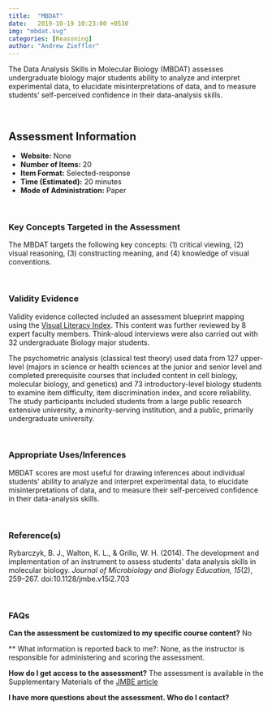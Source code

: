 ```yaml
---
title:  "MBDAT"
date:   2019-10-19 10:23:00 +0530
img: "mbdat.svg"
categories: [Reasoning]
author: "Andrew Zieffler"
---
```


The Data Analysis Skills in Molecular Biology (MBDAT) assesses undergraduate biology major students ability to analyze and interpret experimental data, to elucidate misinterpretations of data, and to measure students’ self-perceived confidence in their data-analysis skills. 

<br />

## Assessment Information

- **Website:** None
- **Number of Items:** 20
- **Item Format:** Selected-response
- **Time (Estimated):** 20 minutes
- **Mode of Administration:** Paper

<br />

### Key Concepts Targeted in the Assessment

The MBDAT targets the following key concepts: (1) critical viewing, (2) visual reasoning, (3) constructing meaning, and (4) knowledge of visual conventions.

<br />

### Validity Evidence

Validity evidence collected included an assessment blueprint mapping using the [Visual Literacy Index](https://www.tandfonline.com/doi/abs/10.1080/23796529.2007.11674644?needAccess=true#aHR0cHM6Ly93d3cudGFuZGZvbmxpbmUuY29tL2RvaS9wZGYvMTAuMTA4MC8yMzc5NjUyOS4yMDA3LjExNjc0NjQ0P25lZWRBY2Nlc3M9dHJ1ZUBAQDA=). This content was further reviewed by 8 expert faculty members. Think-aloud interviews were also carried out with 32 undergraduate Biology major students.


The psychometric analysis (classical test theory) used data from 127 upper-level (majors in science or health sciences at the junior and senior level and completed prerequisite courses that included content in cell biology, molecular biology, and genetics) and 73 introductory-level biology students to examine
item difficulty, item discrimination index, and score reliability. The study participants included students from a large public research extensive university, a minority-serving institution, and a public, primarily undergraduate university.

<br />

### Appropriate Uses/Inferences
 
MBDAT scores are most useful for drawing inferences about individual students' ability to analyze and interpret experimental data, to elucidate misinterpretations of data, and to measure their self-perceived confidence in their data-analysis skills. 

<br />

### Reference(s)

Rybarczyk, B. J., Walton, K. L., &amp; Grillo, W. H. (2014). The development and implementation of an instrument to assess students' data analysis skills in molecular biology. *Journal of Microbiology and Biology Education, 15*(2), 259&ndash;267. doi:10.1128/jmbe.v15i2.703

<br />

### FAQs
 
**Can the assessment be customized to my specific course content?** 
No

** What information is reported back to me?: 
None, as the instructor is responsible for administering and scoring the assessment.

**How do I get access to the assessment?**
The assessment is available in the Supplementary Materials of the [JMBE article](https://www.ncbi.nlm.nih.gov/pmc/articles/PMC4278497/)


**I have more questions about the assessment. Who do I contact?**


